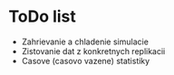 # ToDo list

* Zahrievanie a chladenie simulacie
* Zistovanie dat z konkretnych replikacii
* Casove (casovo vazene) statistiky